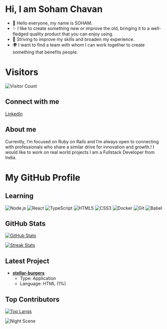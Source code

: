 # Hi, I am Soham Chavan


- 👋 Hello everyone, my name is SOHAM.
- ✨ I like to create something new or improve the old, bringing it to a well-fledged quality product that you can enjoy using.
- 🚀 Striving to improve my skills and broaden my experience.
- 🌍 I want to find a team with whom I can work together to create something that benefits people.
  

# Visitors
![Visitor Count](https://api.visitorbadge.io/api/visitors?path=https%3A%2F%2Fgithub.com%2Fsohamchavan07%2FSoham_chavan%2Fedit%2Fmain%2FREADME.md&label=Total%20visitors&labelColor=%23697689&countColor=%232ccce4&style=plastic&labelStyle=none)

## Connect with me
[LinkedIn](https://www.linkedin.com/in/sohamchavan07/)

## About me
Currently, I’m focused on Ruby on Rails and I’m always open to connecting with professionals who share a similar drive for innovation and growth.! 
I would like to work on real world projects
I am a Fullstack Developer from India.
# My GitHub Profile

## Learning
![Node.js](https://img.icons8.com/color/48/000000/nodejs.png) ![React](https://img.icons8.com/color/48/000000/react-native.png) ![TypeScript](https://img.icons8.com/color/48/000000/typescript.png) ![HTML5](https://img.icons8.com/color/48/000000/html-5.png) ![CSS3](https://img.icons8.com/color/48/000000/css3.png) ![Docker](https://img.icons8.com/color/48/000000/docker.png) ![Git](https://img.icons8.com/color/48/000000/git.png) ![Babel](https://img.icons8.com/color/48/000000/babel.png)

## GitHub Stats
[![GitHub Stats](https://github-readme-stats.vercel.app/api?username=Shukhov-Mihail&show_icons=true&theme=dark)](https://github.com/Shukhov-Mihail)

[![Streak Stats](https://github-readme-streak-stats.herokuapp.com/?user=Shukhov-Mihail&theme=dark)](https://git.io/streak-stats)

## Latest Project
- **[stellar-burgers](https://github.com/Shukhov-Mihail/stellar-burgers)**  
  - Type: Application  
  - Language: HTML (1%)

## Top Contributors
[![Top Langs](https://github-readme-stats.vercel.app/api/top-langs/?username=Shukhov-Mihail&layout=compact&theme=dark)](https://github.com/Shukhov-Mihail)

![Night Scene](https://via.placeholder.com/500x300) <!-- Replace with actual image URL -->


